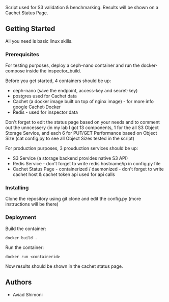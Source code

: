 

Script used for S3 validation & benchmarking. Results will be shown on a Cachet Status Page.

## Getting Started

All you need is basic linux skills.

### Prerequisites

For testing purposes, deploy a ceph-nano container and run the docker-compose inside the inspector_build.

Before you get started, 4 containers should be up:
* ceph-nano (save the endpoint, access-key and secret-key)
* postgres used for Cachet data
* Cachet (a docker image built on top of nginx image) - for more info google Cachet-Docker
* Redis - used for inspector data

Don't forget to edit the status page based on your needs and to comment out the unncessery  (in my lab I got 13 components, 1 for the all S3 Object Storage Service, and each 6 for PUT/GET Performance based on Object Size (cat config.py to see all Object Sizes tested in the script)

For production purposes, 3 prouduction services should be up:
* S3 Service (a storage backend provides native S3 API)
* Redis Service - don't forget to write redis hostname/ip in config.py file
* Cachet Status Page - containerized / daemonized - don't forget to write cachet host & cachet token api used for api calls

### Installing

Clone the repository using git clone and edit the config.py (more instructions will be there)

### Deployment

Build the container:

```
docker build .
```

Run the container:

```
docker run <containerid>
```

Now results should be shown in the cachet status page.

## Authors

* Aviad Shimoni














